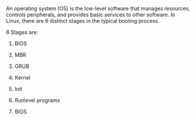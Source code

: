 An operating system (OS) is the low-level software that manages resources, controls peripherals, and provides basic services to other software.
In Linux, there are 6 distinct stages in the typical booting process.

6 Stages are:
1. BIOS
2. MBR
3. GRUB
4. Kernel
5. Init
6. Runlevel programs

1. BIOS
